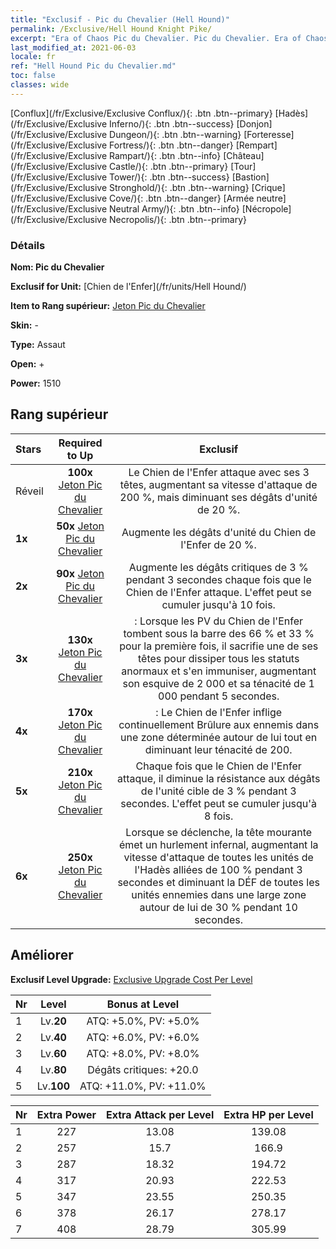```yaml
---
title: "Exclusif - Pic du Chevalier (Hell Hound)"
permalink: /Exclusive/Hell Hound Knight Pike/
excerpt: "Era of Chaos Pic du Chevalier. Pic du Chevalier. Era of Chaos Exclusif Pic du Chevalier. Chien de l'Enfer Exclusif."
last_modified_at: 2021-06-03
locale: fr
ref: "Hell Hound Pic du Chevalier.md"
toc: false
classes: wide
---
```

 [Conflux](/fr/Exclusive/Exclusive Conflux/){: .btn .btn--primary} [Hadès](/fr/Exclusive/Exclusive Inferno/){: .btn .btn--success} [Donjon](/fr/Exclusive/Exclusive Dungeon/){: .btn .btn--warning} [Forteresse](/fr/Exclusive/Exclusive Fortress/){: .btn .btn--danger} [Rempart](/fr/Exclusive/Exclusive Rampart/){: .btn .btn--info} [Château](/fr/Exclusive/Exclusive Castle/){: .btn .btn--primary} [Tour](/fr/Exclusive/Exclusive Tower/){: .btn .btn--success} [Bastion](/fr/Exclusive/Exclusive Stronghold/){: .btn .btn--warning} [Crique](/fr/Exclusive/Exclusive Cove/){: .btn .btn--danger} [Armée neutre](/fr/Exclusive/Exclusive Neutral Army/){: .btn .btn--info} [Nécropole](/fr/Exclusive/Exclusive Necropolis/){: .btn .btn--primary} 

### Détails
 **Nom: Pic du Chevalier** 

 **Exclusif for Unit:** [Chien de l'Enfer](/fr/units/Hell Hound/) 

 **Item to Rang supérieur:** [Jeton Pic du Chevalier](/ItemsFR/con_916/)

 **Skin:** -

 **Type:** Assaut

 **Open:** +

 **Power:** 1510

## Rang supérieur

  |     Stars    |  Required to Up | Exclusif |
  |:-------------|:---------------:|:---------------:|
  |  Réveil  | **100x** [Jeton Pic du Chevalier](/ItemsFR/con_916/) | Le Chien de l'Enfer attaque avec ses 3 têtes, augmentant sa vitesse d'attaque de 200 %, mais diminuant ses dégâts d'unité de 20 %. |
  | **1x** <i class="fas fa-star"/> | **50x** [Jeton Pic du Chevalier](/ItemsFR/con_916/) | Augmente les dégâts d'unité du Chien de l'Enfer de 20 %. |
  | **2x** <i class="fas fa-star"/> | **90x** [Jeton Pic du Chevalier](/ItemsFR/con_916/) | Augmente les dégâts critiques de 3 % pendant 3 secondes chaque fois que le Chien de l'Enfer attaque. L'effet peut se cumuler jusqu'à 10 fois. |
  | **3x** <i class="fas fa-star"/> | **130x** [Jeton Pic du Chevalier](/ItemsFR/con_916/) | <Mort vivant>: Lorsque les PV du Chien de l'Enfer tombent sous la barre des 66 % et 33 % pour la première fois, il sacrifie une de ses têtes pour dissiper tous les statuts anormaux et s'en immuniser, augmentant son esquive de 2 000 et sa ténacité de 1 000 pendant 5 secondes. |
  | **4x** <i class="fas fa-star"/> | **170x** [Jeton Pic du Chevalier](/ItemsFR/con_916/) | <Embrasement> : Le Chien de l'Enfer inflige continuellement Brûlure aux ennemis dans une zone déterminée autour de lui tout en diminuant leur ténacité de 200. |
  | **5x** <i class="fas fa-star"/> | **210x** [Jeton Pic du Chevalier](/ItemsFR/con_916/) | Chaque fois que le Chien de l'Enfer attaque, il diminue la résistance aux dégâts de l'unité cible de 3 % pendant 3 secondes. L'effet peut se cumuler jusqu'à 8 fois. |
  | **6x** <i class="fas fa-star"/> | **250x** [Jeton Pic du Chevalier](/ItemsFR/con_916/) | Lorsque <Mort vivant> se déclenche, la tête mourante émet un hurlement infernal, augmentant la vitesse d'attaque de toutes les unités de l'Hadès alliées de 100 % pendant 3 secondes et diminuant la DÉF de toutes les unités ennemies dans une large zone autour de lui de 30 % pendant 10 secondes. |


## Améliorer
 **Exclusif Level Upgrade:** [Exclusive Upgrade Cost Per Level](/Exclusive/ExclusiveUpgradeCostPerLevel/)

  |  Nr  |   Level  | Bonus at Level |
  |:-----|:--------:|:--------------:|
  | 1 | Lv.**20** | ATQ: +5.0%, PV: +5.0% |
  | 2 | Lv.**40** | ATQ: +6.0%, PV: +6.0% |
  | 3 | Lv.**60** | ATQ: +8.0%, PV: +8.0% |
  | 4 | Lv.**80** | Dégâts critiques: +20.0 |
  | 5 | Lv.**100** | ATQ: +11.0%, PV: +11.0% |


  |  Nr  |  Extra Power | Extra Attack per Level | Extra HP per Level |
  |:-----|:--------:|:--------:|:--------:|
  | 1 | 227 | 13.08 | 139.08 |
  | 2 | 257 | 15.7 | 166.9 |
  | 3 | 287 | 18.32 | 194.72 |
  | 4 | 317 | 20.93 | 222.53 |
  | 5 | 347 | 23.55 | 250.35 |
  | 6 | 378 | 26.17 | 278.17 |
  | 7 | 408 | 28.79 | 305.99 |


